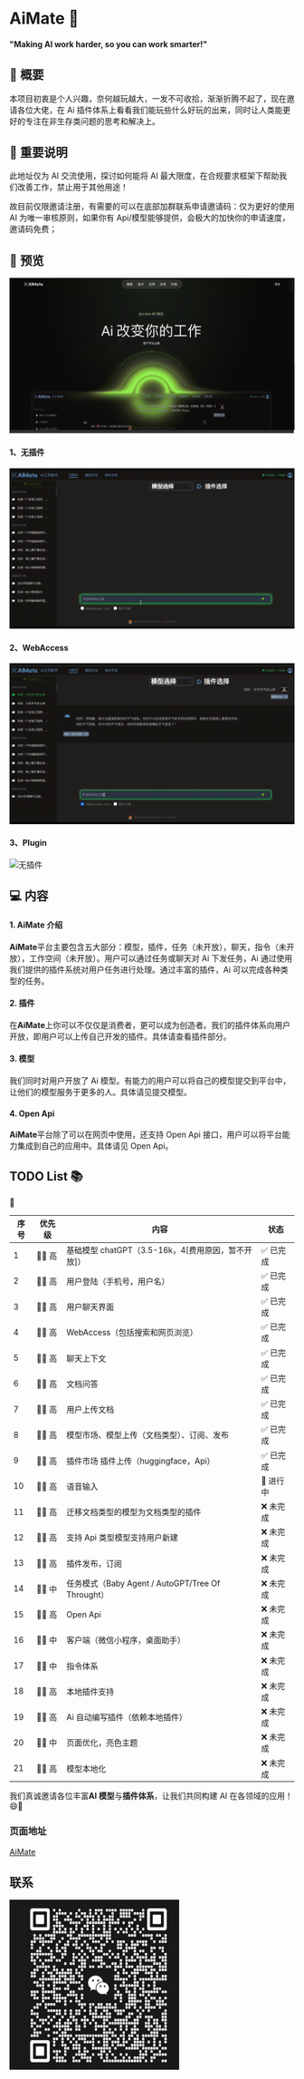 # AiMate 🤖

#### "Making AI work harder, so you can work smarter!"

## 📝 概要

本项目初衷是个人兴趣，奈何越玩越大，一发不可收拾，渐渐折腾不起了，现在邀请各位大佬，在 Ai 插件体系上看看我们能玩些什么好玩的出来，同时让人类能更好的专注在非生存类问题的思考和解决上。

## 📝 重要说明

此地址仅为 AI 交流使用，探讨如何能将 AI 最大限度，在合规要求框架下帮助我们改善工作，禁止用于其他用途！

故目前仅限邀请注册，有需要的可以在底部加群联系申请邀请码：仅为更好的使用 AI 为唯一审核原则，如果你有 Api/模型能够提供，会极大的加快你的申请速度，邀请码免费；

## 🎥 预览

![Alt text](/images/image-1.png)

#### 1、无插件

![无插件](/images/noplugin.gif)

#### 2、WebAccess

![无插件](/images/webaccess.gif)

#### 3、Plugin

![无插件](/images/plugin.gif)

## 💻 内容

#### 1. AiMate 介绍

**AiMate**平台主要包含五大部分：模型，插件，任务（未开放），聊天，指令（未开放），工作空间（未开放）。用户可以通过任务或聊天对 Ai 下发任务，Ai 通过使用我们提供的插件系统对用户任务进行处理。通过丰富的插件，Ai 可以完成各种类型的任务。

#### 2. 插件

在**AiMate**上你可以不仅仅是消费者，更可以成为创造者。我们的插件体系向用户开放，即用户可以上传自己开发的插件。具体请查看插件部分。

#### 3. 模型

我们同时对用户开放了 Ai 模型。有能力的用户可以将自己的模型提交到平台中，让他们的模型服务于更多的人。具体请见提交模型。

#### 4. Open Api

**AiMate**平台除了可以在网页中使用，还支持 Open Api 接口，用户可以将平台能力集成到自己的应用中。具体请见 Open Api。

## TODO List 📚

:large_blue_circle:

| 序号 | 优先级 | 内容                                               | 状态                       |
| ---- | ------ | -------------------------------------------------- | -------------------------- |
| 1    | 🏋️‍♀️ 高  | 基础模型 chatGPT（3.5-16k，4[费用原因，暂不开放]） | ✅ 已完成                  |
| 2    | 🏋️‍♀️ 高  | 用户登陆（手机号，用户名）                         | ✅ 已完成                  |
| 3    | 🏋️‍♀️ 高  | 用户聊天界面                                       | ✅ 已完成                  |
| 4    | 🏋️‍♀️ 高  | WebAccess（包括搜索和网页浏览）                    | ✅ 已完成                  |
| 5    | 🏋️‍♀️ 高  | 聊天上下文                                         | ✅ 已完成                  |
| 6    | 🏋️‍♀️ 高  | 文档问答                                           | ✅ 已完成                  |
| 7    | 🏋️‍♀️ 高  | 用户上传文档                                       | ✅ 已完成                  |
| 8    | 🏋️‍♀️ 高  | 模型市场、模型上传（文档类型）、订阅、发布         | ✅ 已完成                  |
| 9    | 🏋️‍♀️ 高  | 插件市场 插件上传（huggingface，Api）              | ✅ 已完成                  |
| 10   | 🏋️‍♀️ 高  | 语音输入                                           | :large_blue_circle: 进行中 |
| 11   | 🏋️‍♀️ 高  | 迁移文档类型的模型为文档类型的插件                 | ❌ 未完成                  |
| 12   | 🏋️‍♀️ 高  | 支持 Api 类型模型支持用户新建                      | ❌ 未完成                  |
| 13   | 🏋️‍♀️ 高  | 插件发布，订阅                                     | ❌ 未完成                  |
| 14   | 🤷‍♂️ 中  | 任务模式（Baby Agent / AutoGPT/Tree Of Throught）  | ❌ 未完成                  |
| 15   | 🏋️‍♀️ 高  | Open Api                                           | ❌ 未完成                  |
| 16   | 🤷‍♂️ 中  | 客户端（微信小程序，桌面助手）                     | ❌ 未完成                  |
| 17   | 🤷‍♂️ 中  | 指令体系                                           | ❌ 未完成                  |
| 18   | 🏋️‍♀️ 高  | 本地插件支持                                       | ❌ 未完成                  |
| 19   | 🏋️‍♀️ 高  | Ai 自动编写插件（依赖本地插件）                    | ❌ 未完成                  |
| 20   | 🤷‍♂️ 中  | 页面优化，亮色主题                                 | ❌ 未完成                  |
| 21   | 🏋️‍♀️ 高  | 模型本地化                                         | ❌ 未完成                  |

我们真诚邀请各位丰富**AI 模型**与**插件体系**，让我们共同构建 AI 在各领域的应用！ 😄🚀

### 页面地址

[AiMate](https://aimate.dives743.com/)

## 联系

 <img src="./images/image.png" width = "300" height = "300" alt="群二维码" align=center />
